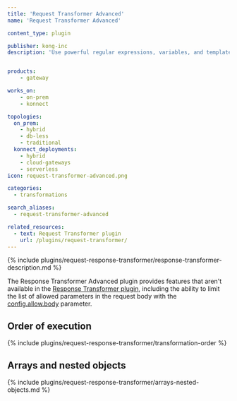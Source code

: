 ```yaml
---
title: 'Request Transformer Advanced'
name: 'Request Transformer Advanced'

content_type: plugin

publisher: kong-inc
description: 'Use powerful regular expressions, variables, and templates to transform API requests'


products:
    - gateway

works_on:
    - on-prem
    - konnect

topologies:
  on_prem:
    - hybrid
    - db-less
    - traditional
  konnect_deployments:
    - hybrid
    - cloud-gateways
    - serverless
icon: request-transformer-advanced.png

categories:
  - transformations

search_aliases:
  - request-transformer-advanced

related_resources:
  - text: Request Transformer plugin
    url: /plugins/request-transformer/
---
```


{% include plugins/request-response-transformer/response-transformer-description.md %}

The Response Transformer Advanced plugin provides features that aren't available in the [Response Transformer plugin](/plugins/response-transformer/), including the ability to limit the list of allowed parameters in the request body with the [config.allow.body](./reference/#schema--config-allow-body) parameter.

## Order of execution

{% include plugins/request-response-transformer/transformation-order %}

## Arrays and nested objects

{% include plugins/request-response-transformer/arrays-nested-objects.md %}